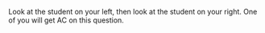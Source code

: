 Look at the student on your left, then look at the student on your right. One of you will get AC on this question.
